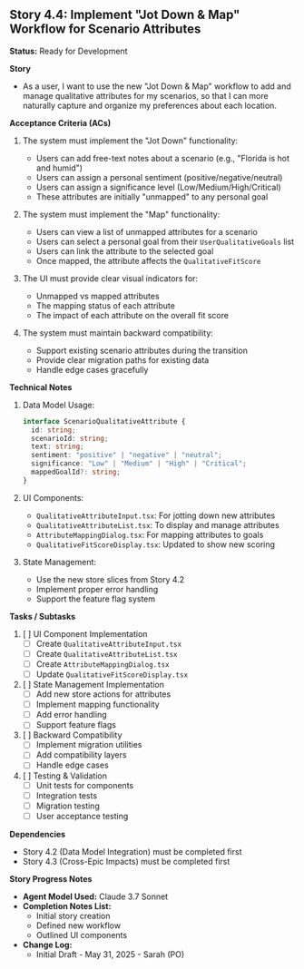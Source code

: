 ## Story 4.4: Implement "Jot Down & Map" Workflow for Scenario Attributes

**Status:** Ready for Development

**Story**
- As a user, I want to use the new "Jot Down & Map" workflow to add and manage qualitative attributes for my scenarios, so that I can more naturally capture and organize my preferences about each location.

**Acceptance Criteria (ACs)**
1. The system must implement the "Jot Down" functionality:
   - Users can add free-text notes about a scenario (e.g., "Florida is hot and humid")
   - Users can assign a personal sentiment (positive/negative/neutral)
   - Users can assign a significance level (Low/Medium/High/Critical)
   - These attributes are initially "unmapped" to any personal goal

2. The system must implement the "Map" functionality:
   - Users can view a list of unmapped attributes for a scenario
   - Users can select a personal goal from their `UserQualitativeGoals` list
   - Users can link the attribute to the selected goal
   - Once mapped, the attribute affects the `QualitativeFitScore`

3. The UI must provide clear visual indicators for:
   - Unmapped vs mapped attributes
   - The mapping status of each attribute
   - The impact of each attribute on the overall fit score

4. The system must maintain backward compatibility:
   - Support existing scenario attributes during the transition
   - Provide clear migration paths for existing data
   - Handle edge cases gracefully

**Technical Notes**
1. Data Model Usage:
   ```typescript
   interface ScenarioQualitativeAttribute {
     id: string;
     scenarioId: string;
     text: string;
     sentiment: "positive" | "negative" | "neutral";
     significance: "Low" | "Medium" | "High" | "Critical";
     mappedGoalId?: string;
   }
   ```

2. UI Components:
   - `QualitativeAttributeInput.tsx`: For jotting down new attributes
   - `QualitativeAttributeList.tsx`: To display and manage attributes
   - `AttributeMappingDialog.tsx`: For mapping attributes to goals
   - `QualitativeFitScoreDisplay.tsx`: Updated to show new scoring

3. State Management:
   - Use the new store slices from Story 4.2
   - Implement proper error handling
   - Support the feature flag system

**Tasks / Subtasks**
1. [ ] UI Component Implementation
   - [ ] Create `QualitativeAttributeInput.tsx`
   - [ ] Create `QualitativeAttributeList.tsx`
   - [ ] Create `AttributeMappingDialog.tsx`
   - [ ] Update `QualitativeFitScoreDisplay.tsx`

2. [ ] State Management Implementation
   - [ ] Add new store actions for attributes
   - [ ] Implement mapping functionality
   - [ ] Add error handling
   - [ ] Support feature flags

3. [ ] Backward Compatibility
   - [ ] Implement migration utilities
   - [ ] Add compatibility layers
   - [ ] Handle edge cases

4. [ ] Testing & Validation
   - [ ] Unit tests for components
   - [ ] Integration tests
   - [ ] Migration testing
   - [ ] User acceptance testing

**Dependencies**
- Story 4.2 (Data Model Integration) must be completed first
- Story 4.3 (Cross-Epic Impacts) must be completed first

**Story Progress Notes**
* **Agent Model Used:** Claude 3.7 Sonnet
* **Completion Notes List:**
    * Initial story creation
    * Defined new workflow
    * Outlined UI components
* **Change Log:**
    * Initial Draft - May 31, 2025 - Sarah (PO) 